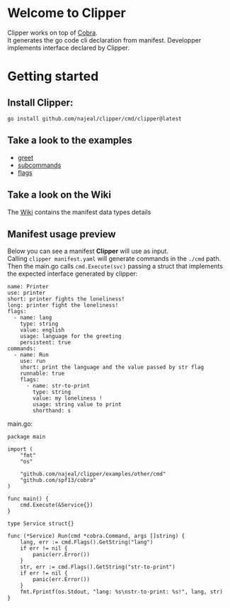 # Welcome to Clipper

Clipper works on top of [Cobra](https://github.com/spf13/cobra).<br>
It generates the go code cli declaration from manifest.
Developper implements interface declared by Clipper.

# Getting started

## Install Clipper:
```go install github.com/najeal/clipper/cmd/clipper@latest```

## Take a look to the examples
- [greet](examples/cobra_greet/README.md)
- [subcommands](examples/cobra_subcommands/README.md)
- [flags](examples/cobra_flags/README.md)

## Take a look on the Wiki
The [Wiki](https://github.com/najeal/clipper/wiki) contains the manifest data types details

## Manifest usage preview
Below you can see a manifest **Clipper** will use as input.<br>
Calling `clipper manifest.yaml` will generate commands in the `./cmd` path.<br>
Then the main.go calls `cmd.Execute(svc)` passing a struct that implements the expected interface generated by clipper:
```
name: Printer
use: printer
short: printer fights the loneliness!
long: printer fight the loneliness!
flags:
  - name: lang
    type: string
    value: english
    usage: language for the greeting
    persistent: true
commands:
  - name: Run
    use: run
    short: print the language and the value passed by str flag
    runnable: true
    flags:
      - name: str-to-print
        type: string
        value: my loneliness !
        usage: string value to print
        shorthand: s
```
main.go:
```
package main

import (
	"fmt"
	"os"

	"github.com/najeal/clipper/examples/other/cmd"
	"github.com/spf13/cobra"
)

func main() {
	cmd.Execute(&Service{})
}

type Service struct{}

func (*Service) Run(cmd *cobra.Command, args []string) {
	lang, err := cmd.Flags().GetString("lang")
	if err != nil {
		panic(err.Error())
	}
	str, err := cmd.Flags().GetString("str-to-print")
	if err != nil {
		panic(err.Error())
	}
	fmt.Fprintf(os.Stdout, "lang: %s\nstr-to-print: %s!", lang, str)
}
```


